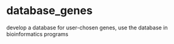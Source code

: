 # database_genes
develop a database for user-chosen genes, use the database in bioinformatics programs
